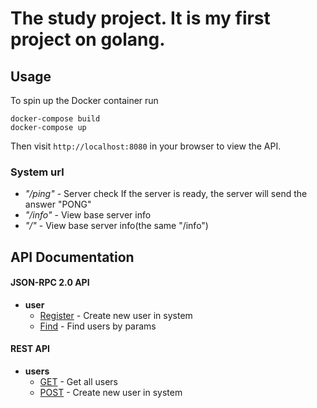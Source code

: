 # The study project. It is my first project on golang.

## Usage
To spin up the Docker container run
```
docker-compose build
docker-compose up
```
Then visit `http://localhost:8080` in your browser to view the API.

### System url
 - _"/ping"_ - Server check If the server is ready, the server will send the answer "PONG"
 - _"/info"_ - View base server info
 - _"/"_ - View base server info(the same "/info")
 
## API Documentation
#### JSON-RPC 2.0 API
 - **user**
    - [Register](documentation/api-json-rpc/user-register.md) - Create new user in system
    - [Find](documentation/api-json-rpc/find-users.md)  - Find users by params

#### REST API
 - **users**
    - [GET](documentation/api-rest/users-get.md) - Get all users
    - [POST](documentation/api-rest/users-post.md) - Create new user in system
